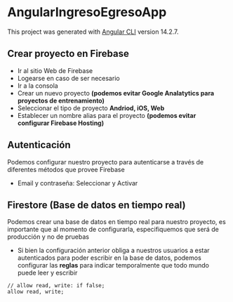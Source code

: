 # AngularIngresoEgresoApp

This project was generated with [Angular CLI](https://github.com/angular/angular-cli) version 14.2.7.

## Crear proyecto en Firebase

- Ir al sitio Web de Firebase
- Logearse en caso de ser necesario
- Ir a la consola
- Crear un nuevo proyecto **(podemos evitar Google Analatytics para proyectos de entrenamiento)**
- Seleccionar el tipo de proyecto **Andriod, iOS, Web**
- Establecer un nombre alias para el proyecto **(podemos evitar configurar Firebase Hosting)**

## Autenticación

Podemos configurar nuestro proyecto para autenticarse a través de diferentes métodos que provee Firebase

- Email y contraseña: Seleccionar y Activar

## Firestore (Base de datos en tiempo real)

Podemos crear una base de datos en tiempo real para nuestro proyecto, es importante que al momento de configurarla, especifiquemos que será de producción y no de pruebas

- Si bien la configuración anterior obliga a nuestros usuarios a estar autenticados para poder escribir en la base de datos, podemos configurar las **reglas** para indicar temporalmente que todo mundo puede leer y escribir

```
// allow read, write: if false;
allow read, write;
```
